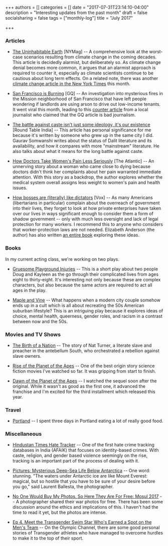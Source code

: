 +++
authors = []
categories = []
date = "2017-07-31T23:14:10-04:00"
description = "Interesting updates from the past month"
draft = false
socialsharing = false
tags = ["monthly-log"]
title = "July 2017"

+++

### Articles

- [The Uninhabitable Earth](http://nymag.com/daily/intelligencer/2017/07/climate-change-earth-too-hot-for-humans.html) [NYMag] -- A comprehensive look at the worst-case scenarios resulting from climate change in the coming decades. This article
is decidedly alarmist, but deliberately so. As climate change denial becomes more common,
it argues that an alarmist approach is required to counter it, especially as climate scientists continue to be cautious about long term effects. On a related note, there
was another [climate change article in the New York Times](https://www.nytimes.com/interactive/2017/07/13/climate/climate-change-make-a-difference-quiz.html) this month.

- [San Francisco is Burning](http://www.gq.com/story/san-francisco-is-burning) [GQ] -- An investigation into mysterious fires in the Mission neighborhood of San Francisco that have left people wondering if landlords are using arson to drive out low-income tenants. It went viral this month, leading to this [counter article](https://modernluxury.com/san-francisco/story/gqs-san-francisco-burning-story-massive-troll-some-shoddy-reporting) from a local journalist who claimed that the GQ article is bad journalism.

- [The battle against caste isn't just some ideology, it's our existence](http://roundtableindia.co.in/index.php?option=com_content&view=article&id=7743:the-battle-against-caste-is-not-some-ideology-it-is-our-existence&catid=119:feature&Itemid=132) [Round Table India] -- This article has personal significance for me because it's written by someone who grew up in the same city I did. Gaurav Somwanshi writes about the status of Dalit literature and its availability, and how it compares with more "mainstream" literature. He also talks about what it means for the long battle against caste.

- [How Doctors Take Women's Pain Less Seriously](https://www.theatlantic.com/health/archive/2015/10/emergency-room-wait-times-sexism/410515/) [The Atlantic] -- An unnerving story about a woman who came close to dying because doctors didn't think her complaints about her pain warranted immediate attention. With this story as a backdrop, the author explores whether the medical system overall assigns less weight to women's pain and health issues.

- [How bosses are (literally) like dictators](https://www.vox.com/the-big-idea/2017/7/17/15973478/bosses-dictators-workplace-rights-free-markets-unions) [Vox] -- As many Americans (libertarians in particular) complain about the overreach of government into their lives, they forget to look at how private enterprises have taken over our lives in ways significant enough to consider them a form of shadow government -- only with much less oversight and lack of legal protection for many workers. I recommend this to anyone who considers that worker-protection laws are not needed. Elizabeth Anderson (the author) has also written [an entire book](https://www.goodreads.com/book/show/32889465-private-government) exploring these ideas.

### Books

In my current acting class, we're working on two plays.

- [Gruesome Playground Injuries](https://www.goodreads.com/book/show/16100483-gruesome-playground-injuries) -- This is a short play about two people Doug and Kayleen as the go through their complicated lives from ages eight to thirty-eight. It's interesting not only because these are complex characters, but also because the same actors are required to act all ages in the play.

- [Maple and Vine](https://www.goodreads.com/book/show/13733413-maple-and-vine) -- What happens when a modern city couple somehow ends up in a cult which is all about recreating the 50s American suburban lifestyle? This is an intriguing play because it explores ideas of choice, mental health, queerness, gender roles, and racism in a contrast between now and the 50s.

### Movies and TV Shows

- [The Birth of a Nation](http://www.imdb.com/title/tt4196450/) -- The story of Nat Turner, a literate slave and preacher in the antebellum South, who orchestrated a rebellion against
slave owners.

- [Rise of the Planet of the Apes](http://www.imdb.com/title/tt1318514) -- One of the best origin story science fiction movies I've watched so far. It was gripping from start to finish.

- [Dawn of the Planet of the Apes](http://www.imdb.com/title/tt2103281) -- I watched the sequel soon after the original. While it wasn't as good as the first one, it advanced the franchise and I'm excited for the third installment which released this year.

### Travel

- [Portland](/experiences/portland-july-2017) -- I spent three days in Portland eating a lot of really good food.

### Miscellaneous

- [Hindustan Times Hate Tracker](http://www.hindustantimes.com/hate-tracker) -- One of the first hate crime tracking databases in India (AFAIK) that focuses on identity-based crimes. With caste, religion, and gender based violence seemingly on the rise, tracking is an important part of the process of dealing with it.

- [Pictures: Mysterious Deep-Sea Life Below Antarctica](http://www.nationalgeographic.com/photography/proof/2017/06/under-antarctica-behind-scenes-photo/) -- One word: stunning. "The waters under Antarctic ice are like Mount Everest: magical, but so hostile that you have to be sure of your desire before you go," said Laurent Ballesta, the photographer.

- [No One Would Buy My Photos, So Here They Are For Free: Mosul 2017](https://petapixel.com/2017/07/05/no-one-buy-photos-free-mosul-2017/) -- A photographer shared their war photos for free. There has been some discussion around the ethics and implications of this. I haven't had the time to read it yet, but the photos are intense.

- [Ep 4. Meet the Transgender Swim Star Who's Earned a Spot on the Men's Team](https://www.olympicchannel.com/en/playback/identify/identify/meet-the-transgender-swim-star-whos-earned-a-spot-on-the-mens-team/) -- On the Olympic Channel, there are some good personal stories of Transgender athletes who have managed to overcome hurdles to make it to the top of their sport.

